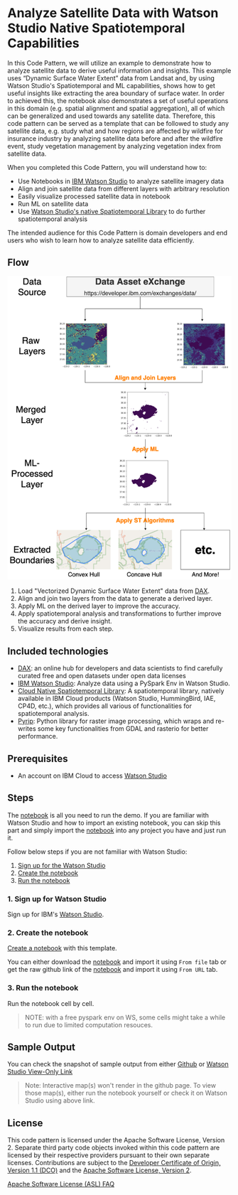 # Analyze Satellite Data with Watson Studio Native Spatiotemporal Capabilities

In this Code Pattern, we will utilize an example to demonstrate how to analyze satellite data to derive useful information and insights. This example uses “Dynamic Surface Water Extent” data from Landsat and, by using Watson Studio's Spatiotemporal and ML capabilities, shows how to get useful insights like extracting the area boundary of surface water. In order to achieved this, the notebook also demonstrates a set of useful operations in this domain (e.g. spatial alignment and spatial aggregation), all of which can be generalized and used towards any satellite data. Therefore, this code pattern can be served as a template that can be followed to study any satellite data, e.g. study what and how regions are affected by wildfire for insurance industry by analyzing satellite data before and after the wildfire event, study vegetation management by analyzing vegetation index from satellite data.

When you completed this Code Pattern, you will understand how to:

* Use Notebooks in [IBM Watson Studio](https://dataplatform.cloud.ibm.com/) to analyze satellite imagery data
* Align and join satellite data from different layers with arbitrary resolution
* Easily visualize processed satellite data in notebook
* Run ML on satellite data
* Use [Watson Studio's native Spatiotemporal Library](https://cloud.ibm.com/docs/services/AnalyticsEngine?topic=AnalyticsEngine-geospatial-geotemporal-lib) to do further spatiotemporal analysis

The intended audience for this Code Pattern is domain developers and end users who wish to learn how to analyze satellite data efficiently.

## Flow

![architecture](doc/source/images/architecture.png)

1. Load "Vectorized Dynamic Surface Water Extent" data from [DAX](https://developer.ibm.com/exchanges/data/all/mono-lake-surface-water-extent-landsat8-data/).
2. Align and join two layers from the data to generate a derived layer.
3. Apply ML on the derived layer to improve the accuracy.
4. Apply spatiotemporal analysis and transformations to further improve the accuracy and derive insight.
5. Visualize results from each step.

## Included technologies

* [DAX](https://developer.ibm.com/exchanges/data/all/mono-lake-surface-water-extent-landsat8-data/): an online hub for developers and data scientists to find carefully curated free and open datasets under open data licenses
* [IBM Watson Studio](https://www.ibm.com/cloud/watson-studio): Analyze data using a PySpark Env in Watson Studio.
* [Cloud Native Spatiotemporal Library](https://cloud.ibm.com/docs/services/AnalyticsEngine?topic=AnalyticsEngine-geospatial-geotemporal-lib): A spatiotemporal library, natively available in IBM Cloud products (Watson Studio, HummingBird, IAE, CP4D, etc.), which provides all various of functionalities for spatiotemporal analysis.
* [Pyrip]([https://pypi.org/project/pyrip/](https://pypi.org/project/pyrip/)): Python library for raster image processing, which wraps and re-writes some key functionalities from GDAL and rasterio for better performance.

## Prerequisites

* An account on IBM Cloud to access [Watson Studio](https://www.ibm.com/cloud/watson-studio)

## Steps

The [notebook](notebooks/Spatiotemporal_Analysis_on_Satellite.ipynb) is all you need to run the demo. If you are familiar with Watson Studio and how to import an existing notebook, you can skip this part and simply import the [notebook](notebooks/Spatiotemporal_Analysis_on_Satellite.ipynb) into any project you have and just run it.  

Follow below steps if you are not familiar with Watson Studio:

1. [Sign up for the Watson Studio](#1-sign-up-for-watson-studio)
2. [Create the notebook](#2-create-the-notebook)
3. [Run the notebook](#3-run-the-notebook)

### 1. Sign up for Watson Studio

Sign up for IBM's [Watson Studio](https://dataplatform.cloud.ibm.com/).

### 2. Create the notebook

[Create a notebook](https://dataplatform.cloud.ibm.com/docs/content/wsj/analyze-data/creating-notebooks.html) with this template.

You can either download the [notebook](notebooks/Spatiotemporal_Analysis_on_Satellite.ipynb) and import it using `From file` tab or get the raw github link of the [notebook](notebooks/Spatiotemporal_Analysis_on_Satellite.ipynb) and import it using `From URL` tab.

### 3. Run the notebook

Run the notebook cell by cell. 

> NOTE: with a free pyspark env on WS, some cells might take a while to run due to limited computation resouces.


## Sample Output

You can check the snapshot of sample output from either [Github](notebooks/Spatiotemporal_Analysis_on_Satellite.ipynb) or 
[Watson Studio View-Only Link](https://dataplatform.cloud.ibm.com/analytics/notebooks/v2/b635a904-1f83-408d-a4fd-3c51ae421bdd/view?access_token=13bd19026fb4800ee5179951bbd681807bdf50580f6dd55f37c1c6302edbe8b8)

> Note: Interactive map(s) won't render in the github page. To view those map(s), either run the notebook yourself or check it on Watson Studio using above link.

## License

This code pattern is licensed under the Apache Software License, Version 2.  Separate third party code objects invoked within this code pattern are licensed by their respective providers pursuant to their own separate licenses. Contributions are subject to the [Developer Certificate of Origin, Version 1.1 (DCO)](https://developercertificate.org/) and the [Apache Software License, Version 2](https://www.apache.org/licenses/LICENSE-2.0.txt).

[Apache Software License (ASL) FAQ](https://www.apache.org/foundation/license-faq.html#WhatDoesItMEAN)
